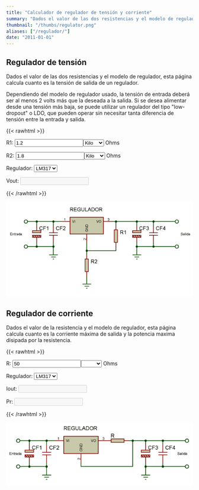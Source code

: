 ```yaml
---
title: "Calculador de regulador de tensión y corriente"
summary: "Dados el valor de las dos resistencias y el modelo de regulador, calcula cuanto es la tensión o corriente de salida de un regulador lineal, configurado como regulador de tensión o corriente."
thumbnail: "/thumbs/regulator.png"
aliases: ["/regulador/"]
date: "2011-01-01"
---
```

## Regulador de tensión
Dados el valor de las dos resistencias y el modelo de regulador, esta página calcula cuanto es la tensión de salida de un regulador.

Dependiendo del modelo de regulador usado, la tensión de entrada deberá ser al menos 2 volts más que la deseada a la salida. Si se desea alimentar desde una tensión más baja, se puede utilizar un regulador del tipo "low-dropout" o LDO, que pueden operar sin necesitar tanta diferencia de tensión entre la entrada y salida.

{{< rawhtml >}}
<form action="" id="reguladorf_v">
<p>R1: <input id="r1_v" value="1.2"  type="number"/><select id="r1Scale_v" >
  <option></option>
  <option selected="selected">Kilo</option>
  <option>Mega</option>
</select> Ohms</p>
<p>R2: <input id="r2_v" value="1.8"  type="number"/><select id="r2Scale_v" >
  <option></option>
  <option selected="selected">Kilo</option>
  <option>Mega</option>
</select> Ohms</p>
<p>Regulador: <select id="regulador_v"  >
  <option selected="selected">LM317</option>
  <option>7805</option>
  <option>7808</option>
  <option>7812</option>
  <option>7824</option>
</select></p>
<p>Vout: <input id="vout_v" disabled="disabled"  /></p>
</form>
{{< /rawhtml >}}

![Esquematico regulador de tensión](/images/reguladortension.png)

## Regulador de corriente

Dados el valor de la resistencia y el modelo de regulador, esta página calcula cuanto es la corriente máxima de salida y la potencia maxima disipada por la resistencia.

{{< rawhtml >}}
<form action="" id="reguladorf_i">
<p>R: <input id="r_i" value="50"  type="number"/><select id="rScale_i" >
  <option selected="selected"></option>
  <option>Kilo</option>
  <option>Mega</option>
</select> Ohms</p>
<p>Regulador: <select id="regulador_i" >
  <option selected="selected">LM317</option>
  <option>7805</option>
  <option>7808</option>
  <option>7812</option>
  <option>7824</option>
</select></p>
<p>Iout: <input id="iout_i" disabled="disabled" /></p>
<p>Pr: <input id="pout_i" disabled="disabled" /></p>
</form>
<script src="/inc/calculators/regulator.js"></script>
{{< /rawhtml >}}

![Esquematico fuente de corriente](/images/reguladorcorriente.png)
